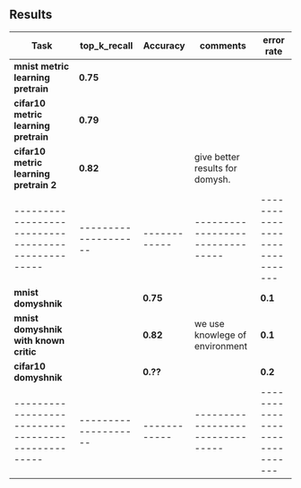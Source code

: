 ## Results 

Task                                              |    top_k_recall    |  Accuracy  |           comments             |           error rate           |
--------------------------------------------------| ------------------ | ---------- | -------------------------------| -------------------------------|
**mnist metric learning pretrain**                | **0.75**           |            |                                |
**cifar10 metric learning pretrain**              | **0.79**           |            |                                |
**cifar10 metric learning pretrain 2**            | **0.82**           |            | give better results for domysh.|
--------------------------------------------------|--------------------|------------|--------------------------------| -------------------------------|
**mnist domyshnik**                               |                    | **0.75**   |                                |             **0.1**            |
**mnist domyshnik with known critic**             |                    | **0.82**   | we use knowlege of environment |             **0.1**            |
**cifar10 domyshnik**                             |                    | **0.??**   |                                |             **0.2**            |
--------------------------------------------------|--------------------|------------|--------------------------------| -------------------------------|
